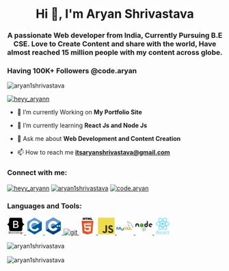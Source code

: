 <h1 align="center">Hi 👋, I'm Aryan Shrivastava</h1>
<h3 align="center">A passionate Web developer from India, Currently Pursuing B.E CSE. Love to Create Content and share with the world, Have almost reached 15 million people with my content across globe.</h3> 
<h3>Having 100K+ Followers @code.aryan</h3>

<p align="left"> <img src="https://komarev.com/ghpvc/?username=aryan1shrivastava&label=Profile%20views&color=0e75b6&style=flat" alt="aryan1shrivastava" /> </p>

<p align="left"> <a href="https://twitter.com/heyy_aryann" target="blank"><img src="https://img.shields.io/twitter/follow/heyy_aryann?logo=twitter&style=for-the-badge" alt="heyy_aryann" /></a> </p>

- 🔭 I’m currently Working on **My Portfolio Site**

- 🌱 I’m currently learning **React Js and Node Js**

- 💬 Ask me about **Web Development and Content Creation**

- 📫 How to reach me **itsaryanshrivastava@gmail.com**

<h3 align="left">Connect with me:</h3>
<p align="left">
<a href="https://twitter.com/heyy_aryann" target="blank"><img align="center" src="https://raw.githubusercontent.com/rahuldkjain/github-profile-readme-generator/master/src/images/icons/Social/twitter.svg" alt="heyy_aryann" height="30" width="40" /></a>
<a href="https://linkedin.com/in/aryan1shrivastava" target="blank"><img align="center" src="https://raw.githubusercontent.com/rahuldkjain/github-profile-readme-generator/master/src/images/icons/Social/linked-in-alt.svg" alt="aryan1shrivastava" height="30" width="40" /></a>
<a href="https://instagram.com/code.aryan" target="blank"><img align="center" src="https://raw.githubusercontent.com/rahuldkjain/github-profile-readme-generator/master/src/images/icons/Social/instagram.svg" alt="code.aryan" height="30" width="40" /></a>
</p>

<h3 align="left">Languages and Tools:</h3>
<p align="left"> <a href="https://getbootstrap.com" target="_blank" rel="noreferrer"> <img src="https://raw.githubusercontent.com/devicons/devicon/master/icons/bootstrap/bootstrap-plain-wordmark.svg" alt="bootstrap" width="40" height="40"/> </a> <a href="https://www.cprogramming.com/" target="_blank" rel="noreferrer"> <img src="https://raw.githubusercontent.com/devicons/devicon/master/icons/c/c-original.svg" alt="c" width="40" height="40"/> </a> <a href="https://www.w3schools.com/cpp/" target="_blank" rel="noreferrer"> <img src="https://raw.githubusercontent.com/devicons/devicon/master/icons/cplusplus/cplusplus-original.svg" alt="cplusplus" width="40" height="40"/> </a> <a href="https://git-scm.com/" target="_blank" rel="noreferrer"> <img src="https://www.vectorlogo.zone/logos/git-scm/git-scm-icon.svg" alt="git" width="40" height="40"/> </a> <a href="https://www.w3.org/html/" target="_blank" rel="noreferrer"> <img src="https://raw.githubusercontent.com/devicons/devicon/master/icons/html5/html5-original-wordmark.svg" alt="html5" width="40" height="40"/> </a> <a href="https://developer.mozilla.org/en-US/docs/Web/JavaScript" target="_blank" rel="noreferrer"> <img src="https://raw.githubusercontent.com/devicons/devicon/master/icons/javascript/javascript-original.svg" alt="javascript" width="40" height="40"/> </a> <a href="https://www.mysql.com/" target="_blank" rel="noreferrer"> <img src="https://raw.githubusercontent.com/devicons/devicon/master/icons/mysql/mysql-original-wordmark.svg" alt="mysql" width="40" height="40"/> </a> <a href="https://nodejs.org" target="_blank" rel="noreferrer"> <img src="https://raw.githubusercontent.com/devicons/devicon/master/icons/nodejs/nodejs-original-wordmark.svg" alt="nodejs" width="40" height="40"/> </a> <a href="https://reactjs.org/" target="_blank" rel="noreferrer"> <img src="https://raw.githubusercontent.com/devicons/devicon/master/icons/react/react-original-wordmark.svg" alt="react" width="40" height="40"/> </a> </p>

<p><img align="center" src="https://github-readme-stats.vercel.app/api/top-langs?username=aryan1shrivastava&show_icons=true&locale=en&layout=compact" alt="aryan1shrivastava" /></p>

<p><img align="center" src="https://github-readme-streak-stats.herokuapp.com/?user=aryan1shrivastava&" alt="aryan1shrivastava" /></p>
